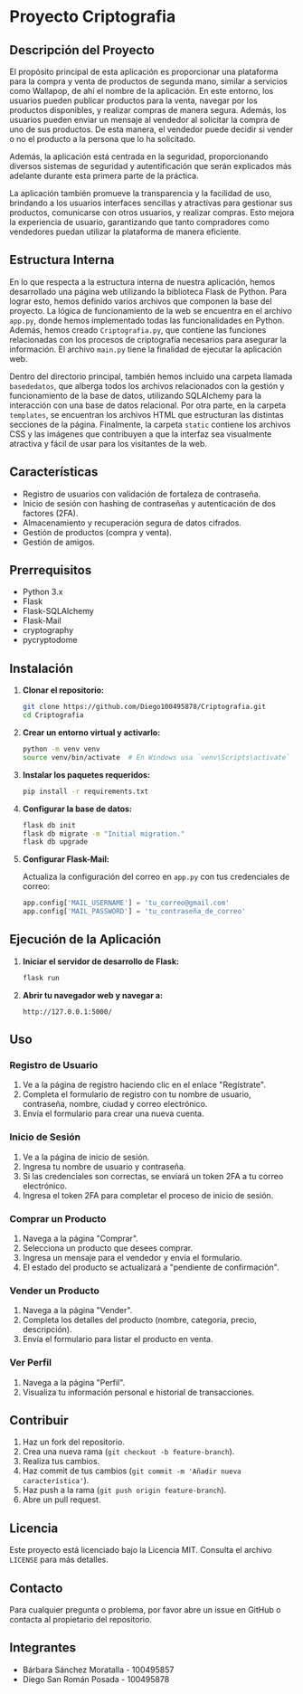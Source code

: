 # Proyecto Criptografia

## Descripción del Proyecto

El propósito principal de esta aplicación es proporcionar una plataforma para la compra y venta de productos de segunda mano, similar a servicios como Wallapop, de ahí el nombre de la aplicación. En este entorno, los usuarios pueden publicar productos para la venta, navegar por los productos disponibles, y realizar compras de manera segura. Además, los usuarios pueden enviar un mensaje al vendedor al solicitar la compra de uno de sus productos. De esta manera, el vendedor puede decidir si vender o no el producto a la persona que lo ha solicitado.

Además, la aplicación está centrada en la seguridad, proporcionando diversos sistemas de seguridad y autentificación que serán explicados más adelante durante esta primera parte de la práctica.

La aplicación también promueve la transparencia y la facilidad de uso, brindando a los usuarios interfaces sencillas y atractivas para gestionar sus productos, comunicarse con otros usuarios, y realizar compras. Esto mejora la experiencia de usuario, garantizando que tanto compradores como vendedores puedan utilizar la plataforma de manera eficiente.

## Estructura Interna

En lo que respecta a la estructura interna de nuestra aplicación, hemos desarrollado una página web utilizando la biblioteca Flask de Python. Para lograr esto, hemos definido varios archivos que componen la base del proyecto. La lógica de funcionamiento de la web se encuentra en el archivo `app.py`, donde hemos implementado todas las funcionalidades en Python. Además, hemos creado `Criptografia.py`, que contiene las funciones relacionadas con los procesos de criptografía necesarios para asegurar la información. El archivo `main.py` tiene la finalidad de ejecutar la aplicación web.

Dentro del directorio principal, también hemos incluido una carpeta llamada `basededatos`, que alberga todos los archivos relacionados con la gestión y funcionamiento de la base de datos, utilizando SQLAlchemy para la interacción con una base de datos relacional. Por otra parte, en la carpeta `templates`, se encuentran los archivos HTML que estructuran las distintas secciones de la página. Finalmente, la carpeta `static` contiene los archivos CSS y las imágenes que contribuyen a que la interfaz sea visualmente atractiva y fácil de usar para los visitantes de la web.

## Características

- Registro de usuarios con validación de fortaleza de contraseña.
- Inicio de sesión con hashing de contraseñas y autenticación de dos factores (2FA).
- Almacenamiento y recuperación segura de datos cifrados.
- Gestión de productos (compra y venta).
- Gestión de amigos.

## Prerrequisitos

- Python 3.x
- Flask
- Flask-SQLAlchemy
- Flask-Mail
- cryptography
- pycryptodome

## Instalación

1. **Clonar el repositorio:**

    ```bash
    git clone https://github.com/Diego100495878/Criptografia.git
    cd Criptografia
    ```

2. **Crear un entorno virtual y activarlo:**

    ```bash
    python -m venv venv
    source venv/bin/activate  # En Windows usa `venv\Scripts\activate`
    ```

3. **Instalar los paquetes requeridos:**

    ```bash
    pip install -r requirements.txt
    ```

4. **Configurar la base de datos:**

    ```bash
    flask db init
    flask db migrate -m "Initial migration."
    flask db upgrade
    ```

5. **Configurar Flask-Mail:**

    Actualiza la configuración del correo en `app.py` con tus credenciales de correo:

    ```python
    app.config['MAIL_USERNAME'] = 'tu_correo@gmail.com'
    app.config['MAIL_PASSWORD'] = 'tu_contraseña_de_correo'
    ```

## Ejecución de la Aplicación

1. **Iniciar el servidor de desarrollo de Flask:**

    ```bash
    flask run
    ```

2. **Abrir tu navegador web y navegar a:**

    ```
    http://127.0.0.1:5000/
    ```

## Uso

### Registro de Usuario

1. Ve a la página de registro haciendo clic en el enlace "Regístrate".
2. Completa el formulario de registro con tu nombre de usuario, contraseña, nombre, ciudad y correo electrónico.
3. Envía el formulario para crear una nueva cuenta.

### Inicio de Sesión

1. Ve a la página de inicio de sesión.
2. Ingresa tu nombre de usuario y contraseña.
3. Si las credenciales son correctas, se enviará un token 2FA a tu correo electrónico.
4. Ingresa el token 2FA para completar el proceso de inicio de sesión.

### Comprar un Producto

1. Navega a la página "Comprar".
2. Selecciona un producto que desees comprar.
3. Ingresa un mensaje para el vendedor y envía el formulario.
4. El estado del producto se actualizará a "pendiente de confirmación".

### Vender un Producto

1. Navega a la página "Vender".
2. Completa los detalles del producto (nombre, categoría, precio, descripción).
3. Envía el formulario para listar el producto en venta.

### Ver Perfil

1. Navega a la página "Perfil".
2. Visualiza tu información personal e historial de transacciones.

## Contribuir

1. Haz un fork del repositorio.
2. Crea una nueva rama (`git checkout -b feature-branch`).
3. Realiza tus cambios.
4. Haz commit de tus cambios (`git commit -m 'Añadir nueva característica'`).
5. Haz push a la rama (`git push origin feature-branch`).
6. Abre un pull request.

## Licencia

Este proyecto está licenciado bajo la Licencia MIT. Consulta el archivo `LICENSE` para más detalles.

## Contacto

Para cualquier pregunta o problema, por favor abre un issue en GitHub o contacta al propietario del repositorio.

## Integrantes
- Bárbara Sánchez Moratalla - 100495857
- Diego San Román Posada - 100495878
